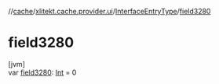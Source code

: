 //[cache](../../../index.md)/[xlitekt.cache.provider.ui](../index.md)/[InterfaceEntryType](index.md)/[field3280](field3280.md)

# field3280

[jvm]\
var [field3280](field3280.md): [Int](https://kotlinlang.org/api/latest/jvm/stdlib/kotlin/-int/index.html) = 0
